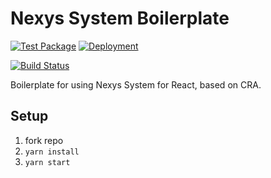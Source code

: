 # Nexys System Boilerplate

[![Test Package](https://github.com/Nexysweb/react-nexys-boilerplate/workflows/Test%20Package/badge.svg)](https://github.com/Nexysweb/react-nexys-boilerplate/actions?query=workflow%3A%22Test+Package%22)
[![Deployment](https://github.com/Nexysweb/react-nexys-boilerplate/workflows/Deployment/badge.svg)](https://github.com/Nexysweb/react-nexys-boilerplate/actions?query=workflow%3ADeployment)

[![Build Status](https://travis-ci.com/nexys-system/react-boilerplate-ts.svg?token=GXhUFkjWzYy6w9V29DXe&branch=master)](https://travis-ci.com/nexys-system/react-boilerplate-ts)

Boilerplate for using Nexys System for React, based on CRA.

## Setup

1. fork repo
2. `yarn install`
3. `yarn start`
